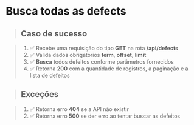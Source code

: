 # Busca todas as defects

> ## Caso de sucesso

> 1. ✅ Recebe uma requisição do tipo **GET** na rota **/api/defects**
> 2. ✅ Valida dados obrigatórios  **term**, **offset**, **limit**
> 3. ✅ **Busca** todos defeitos conforme parâmetros fornecidos
> 4. ✅ Retorna **200** com a quantidade de registros, a paginação e a lista de defeitos

> ## Exceções

> 1. ✅ Retorna erro **404** se a API não existir
> 2. ✅ Retorna erro **500** se der erro ao tentar buscar as defeitos


